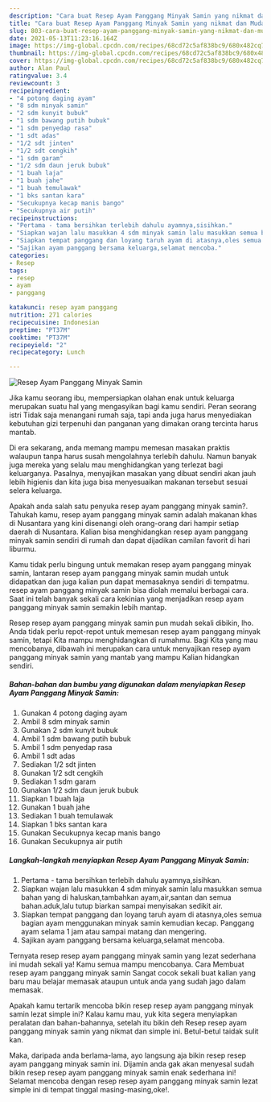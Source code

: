 ```yaml
---
description: "Cara buat Resep Ayam Panggang Minyak Samin yang nikmat dan Mudah Dibuat"
title: "Cara buat Resep Ayam Panggang Minyak Samin yang nikmat dan Mudah Dibuat"
slug: 803-cara-buat-resep-ayam-panggang-minyak-samin-yang-nikmat-dan-mudah-dibuat
date: 2021-05-13T11:23:16.164Z
image: https://img-global.cpcdn.com/recipes/68cd72c5af838bc9/680x482cq70/resep-ayam-panggang-minyak-samin-foto-resep-utama.jpg
thumbnail: https://img-global.cpcdn.com/recipes/68cd72c5af838bc9/680x482cq70/resep-ayam-panggang-minyak-samin-foto-resep-utama.jpg
cover: https://img-global.cpcdn.com/recipes/68cd72c5af838bc9/680x482cq70/resep-ayam-panggang-minyak-samin-foto-resep-utama.jpg
author: Alan Paul
ratingvalue: 3.4
reviewcount: 3
recipeingredient:
- "4 potong daging ayam"
- "8 sdm minyak samin"
- "2 sdm kunyit bubuk"
- "1 sdm bawang putih bubuk"
- "1 sdm penyedap rasa"
- "1 sdt adas"
- "1/2 sdt jinten"
- "1/2 sdt cengkih"
- "1 sdm garam"
- "1/2 sdm daun jeruk bubuk"
- "1 buah laja"
- "1 buah jahe"
- "1 buah temulawak"
- "1 bks santan kara"
- "Secukupnya kecap manis bango"
- "Secukupnya air putih"
recipeinstructions:
- "Pertama - tama bersihkan terlebih dahulu ayamnya,sisihkan."
- "Siapkan wajan lalu masukkan 4 sdm minyak samin lalu masukkan semua bahan yang di haluskan,tambahkan ayam,air,santan dan semua bahan.aduk,lalu tutup biarkan sampai menyisakan sedikit air."
- "Siapkan tempat panggang dan loyang taruh ayam di atasnya,oles semua bagian ayam menggunakan minyak samin kemudian kecap. Panggang ayam selama 1 jam atau sampai matang dan mengering."
- "Sajikan ayam panggang bersama keluarga,selamat mencoba."
categories:
- Resep
tags:
- resep
- ayam
- panggang

katakunci: resep ayam panggang 
nutrition: 271 calories
recipecuisine: Indonesian
preptime: "PT37M"
cooktime: "PT37M"
recipeyield: "2"
recipecategory: Lunch

---
```



![Resep Ayam Panggang Minyak Samin](https://img-global.cpcdn.com/recipes/68cd72c5af838bc9/680x482cq70/resep-ayam-panggang-minyak-samin-foto-resep-utama.jpg)

Jika kamu seorang ibu, mempersiapkan olahan enak untuk keluarga merupakan suatu hal yang mengasyikan bagi kamu sendiri. Peran seorang istri Tidak saja menangani rumah saja, tapi anda juga harus menyediakan kebutuhan gizi terpenuhi dan panganan yang dimakan orang tercinta harus mantab.

Di era  sekarang, anda memang mampu memesan masakan praktis walaupun tanpa harus susah mengolahnya terlebih dahulu. Namun banyak juga mereka yang selalu mau menghidangkan yang terlezat bagi keluarganya. Pasalnya, menyajikan masakan yang dibuat sendiri akan jauh lebih higienis dan kita juga bisa menyesuaikan makanan tersebut sesuai selera keluarga. 



Apakah anda salah satu penyuka resep ayam panggang minyak samin?. Tahukah kamu, resep ayam panggang minyak samin adalah makanan khas di Nusantara yang kini disenangi oleh orang-orang dari hampir setiap daerah di Nusantara. Kalian bisa menghidangkan resep ayam panggang minyak samin sendiri di rumah dan dapat dijadikan camilan favorit di hari liburmu.

Kamu tidak perlu bingung untuk memakan resep ayam panggang minyak samin, lantaran resep ayam panggang minyak samin mudah untuk didapatkan dan juga kalian pun dapat memasaknya sendiri di tempatmu. resep ayam panggang minyak samin bisa diolah memalui berbagai cara. Saat ini telah banyak sekali cara kekinian yang menjadikan resep ayam panggang minyak samin semakin lebih mantap.

Resep resep ayam panggang minyak samin pun mudah sekali dibikin, lho. Anda tidak perlu repot-repot untuk memesan resep ayam panggang minyak samin, tetapi Kita mampu menghidangkan di rumahmu. Bagi Kita yang mau mencobanya, dibawah ini merupakan cara untuk menyajikan resep ayam panggang minyak samin yang mantab yang mampu Kalian hidangkan sendiri.

<!--inarticleads1-->

##### Bahan-bahan dan bumbu yang digunakan dalam menyiapkan Resep Ayam Panggang Minyak Samin:

1. Gunakan 4 potong daging ayam
1. Ambil 8 sdm minyak samin
1. Gunakan 2 sdm kunyit bubuk
1. Ambil 1 sdm bawang putih bubuk
1. Ambil 1 sdm penyedap rasa
1. Ambil 1 sdt adas
1. Sediakan 1/2 sdt jinten
1. Gunakan 1/2 sdt cengkih
1. Sediakan 1 sdm garam
1. Gunakan 1/2 sdm daun jeruk bubuk
1. Siapkan 1 buah laja
1. Gunakan 1 buah jahe
1. Sediakan 1 buah temulawak
1. Siapkan 1 bks santan kara
1. Gunakan Secukupnya kecap manis bango
1. Gunakan Secukupnya air putih




<!--inarticleads2-->

##### Langkah-langkah menyiapkan Resep Ayam Panggang Minyak Samin:

1. Pertama - tama bersihkan terlebih dahulu ayamnya,sisihkan.
1. Siapkan wajan lalu masukkan 4 sdm minyak samin lalu masukkan semua bahan yang di haluskan,tambahkan ayam,air,santan dan semua bahan.aduk,lalu tutup biarkan sampai menyisakan sedikit air.
1. Siapkan tempat panggang dan loyang taruh ayam di atasnya,oles semua bagian ayam menggunakan minyak samin kemudian kecap. Panggang ayam selama 1 jam atau sampai matang dan mengering.
1. Sajikan ayam panggang bersama keluarga,selamat mencoba.




Ternyata resep resep ayam panggang minyak samin yang lezat sederhana ini mudah sekali ya! Kamu semua mampu mencobanya. Cara Membuat resep ayam panggang minyak samin Sangat cocok sekali buat kalian yang baru mau belajar memasak ataupun untuk anda yang sudah jago dalam memasak.

Apakah kamu tertarik mencoba bikin resep resep ayam panggang minyak samin lezat simple ini? Kalau kamu mau, yuk kita segera menyiapkan peralatan dan bahan-bahannya, setelah itu bikin deh Resep resep ayam panggang minyak samin yang nikmat dan simple ini. Betul-betul taidak sulit kan. 

Maka, daripada anda berlama-lama, ayo langsung aja bikin resep resep ayam panggang minyak samin ini. Dijamin anda gak akan menyesal sudah bikin resep resep ayam panggang minyak samin enak sederhana ini! Selamat mencoba dengan resep resep ayam panggang minyak samin lezat simple ini di tempat tinggal masing-masing,oke!.

